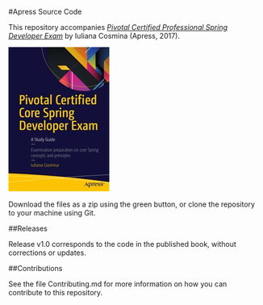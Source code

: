 #Apress Source Code

This repository accompanies [*Pivotal Certified Professional Spring Developer Exam*](http://www.apress.com/9781484208120) by Iuliana Cosmina (Apress, 2017).

![Cover image](9781484208120.jpg)

Download the files as a zip using the green button, or clone the repository to your machine using Git.

##Releases

Release v1.0 corresponds to the code in the published book, without corrections or updates.

##Contributions

See the file Contributing.md for more information on how you can contribute to this repository.
